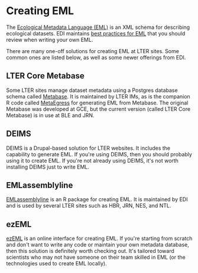 # Creating EML

The [Ecological Metadata Language (EML)](https://eml.ecoinformatics.org/) is an XML schema for describing ecological datasets.
EDI maintains [best practices for EML](https://ediorg.github.io/data-package-best-practices/) that you should review when writing your own EML.

There are many one-off solutions for creating EML at LTER sites. Some common ones are listed below, as well as some newer offerings from EDI.

## LTER Core Metabase

Some LTER sites manage dataset metadata using a Postgres database schema called [Metabase](https://github.com/lter/LTER-core-metabase).
It is maintained by LTER IMs, as is the companion R code called [MetaEgress](https://github.com/BLE-LTER/MetaEgress) for generating EML from Metabase.
The original Metabase was developed at GCE, but the current version (called LTER Core Metabase) is in use at BLE and JRN.

## DEIMS

DEIMS is a Drupal-based solution for LTER websites.  It includes the capability to generate EML.
If you're using DEIMS, then you should probably using it to create EML.
If you're not already using DEIMS, it's not worth installing DEIMS just to write EML.

## EMLassemblyline

[EMLassemblyline](https://github.com/EDIorg/emlAssemblyLine) is an R package for creating EML.
It is maintained by EDI and is used by several LTER sites such as HBR, JRN, NES, and NTL.

## ezEML

[ezEML](https://ezeml.edirepository.org/eml/user_guide) is an online interface for creating EML.
If you're starting from scratch and don't want to write any code or maintain your own metadata database, then this solution is definitely worth checking out.
It's tailored toward scientists who may not have someone on their team skilled in EML (or the technologies used to create EML locally).
